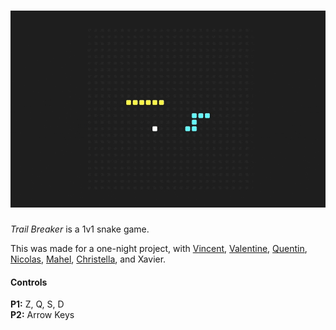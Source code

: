 # [![Trail Breaker](trailbreaker.gif)](https://yip-theodore.github.io/trail_breaker/)

*Trail Breaker* is a 1v1 snake game.

This was made for a one-night project, with
[Vincent](https://github.com/ShonhTan),
[Valentine](https://github.com/Vlry),
[Quentin](https://github.com/unneqit),
[Nicolas](https://github.com/WebFaker),
[Mahel](https://github.com/M00NBOY),
[Christella](https://github.com/christellaL),
and Xavier.

#### Controls
**P1:** Z, Q, S, D  
**P2:** Arrow Keys  

